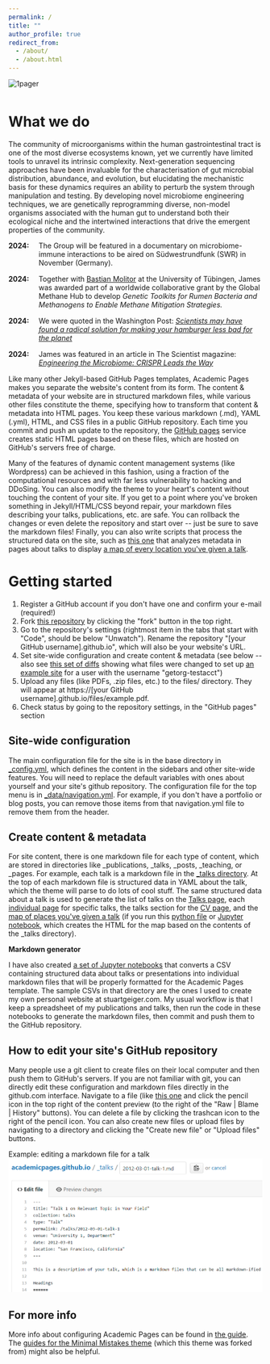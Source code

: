 ```yaml
---
permalink: /
title: ""
author_profile: true
redirect_from: 
  - /about/
  - /about.html
---
```


![1pager](images/web_header2.png "Heading")

<h1 class="what-we-do-heading">What we do</h1>

<style>
    .what-we-do-heading {
        margin-top: 50px; /* Increase this to add more space */
    }
</style>

  
The community of microorganisms within the human gastrointestinal tract is one of the most diverse ecosystems known, yet we currently have limited tools to unravel its intrinsic complexity. Next-generation sequencing approaches have been invaluable for the characterisation of gut microbial distribution, abundance, and evolution, but elucidating the mechanistic basis for these dynamics requires an ability to perturb the system through manipulation and testing. By developing novel microbiome engineering techniques, we are genetically reprogramming diverse, non-model organisms associated with the human gut to understand both their ecological niche and the intertwined interactions that drive the emergent properties of the community.
  
  
  
<html lang="en">
<head>
    <meta charset="UTF-8">
    <title>Microbiome Engineering</title>
    <style>
        /* Container for image and text */
        .image-text-container {
            position: relative; /* Allows absolute positioning for the image */
            margin: 20px;
            padding-right: 40px; /* Extra space for larger image */
        }

        /* Styling for the text section */
        .image-text-container .text {
            font-size: 0.8em;
            color: #333;
            margin-right: 400px; /* Adjusted space for the larger image */
        }

        /* Styling for the image */
        .image-text-container img {
            position: absolute; /* Allow the image to float on the right */
            right: 0; /* Align image to the right margin */
            top: 0; /* Align image to the top of the container */
            width: 400px; /* Larger static width for the image */
            height: auto; /* Keep the image ratio intact */
            cursor: pointer; /* Indicates the image is clickable */
            transition: transform 0.3s; /* Smooth hover effect */
        }

        /* Hover effect for the image */
        .image-text-container img:hover {
            transform: scale(1.05); /* Slightly enlarges the image on hover */
        }

        /* Responsive Design for Medium and Smaller Screens */
        @media (max-width: 800px) {
            .image-text-container {
                padding-right: 0;
            }
            .image-text-container .text {
                margin-right: 0;
            }
            .image-text-container img {
                position: relative; /* Stack image below text */
                width: 100%; /* Image takes full width on smaller screens */
                max-width: none;
            }
        }
    </style>
</head>
<body>

    <div class="image-text-container">
        <div class="text">
            The human gut microbiome dark matter. Lorem ipsum dolor sit amet, consectetur adipiscing elit. Integer nec odio. Praesent libero. Sed cursus ante dapibus diam. Sed nisi. Nulla quis sem at nibh elementum imperdiet. Duis sagittis ipsum. Praesent mauris. Fusce nec tellus sed augue semper porta.
        </div>
        <a href="/images/genetic_dark_matter_with_tree.png" target="_blank" title="View Full-Size Image">
            <img src="/images/genetic_dark_matter_with_tree.png" alt="Diagram showing genetic dark matter alongside a phylogenetic tree" loading="lazy">
        </a>
    </div>

</body>
</html>


<h1 class="news-heading">News</h1>

<style>
    .news-heading {
        margin-top: 70px; /* Increase this to add more space */
    }
    
    /* Style for news items */
    .news-item {
        padding-left: 60px; /* Add padding to align all text properly after the bold year */
        margin-bottom: 15px; /* Space between items */
        position: relative; /* Allows absolute positioning of the year */
    }
    
    .news-item span.year {
        font-weight: bold; /* Makes "2024" bold */
        position: absolute;
        left: 0; /* Aligns the year to the left */
    }
</style>

<div class="news-item">
    <span class="year">2024:</span> The Group will be featured in a documentary on microbiome-immune interactions to be aired on Südwestrundfunk (SWR) in November (Germany).
</div>

<div class="news-item">
    <span class="year">2024:</span> Together with <a href="https://uni-tuebingen.de/en/fakultaeten/mathematisch-naturwissenschaftliche-fakultaet/fachbereiche/geowissenschaften/arbeitsgruppen/geo-und-umweltnaturwissenschaften/geo-und-umweltnaturwissenschaften/umweltbiotechnologie/arbeitsgruppe/molitor-lab/" target="_blank" rel="noopener noreferrer">Bastian Molitor</a> at the University of Tübingen, James was awarded part of a worldwide collaborative grant by the Global Methane Hub to develop <em>Genetic Toolkits for Rumen Bacteria and Methanogens to Enable Methane Mitigation Strategies.</em>
</div>

<div class="news-item">
    <span class="year">2024:</span> We were quoted in the Washington Post: <em><a href="https://www.washingtonpost.com/climate-solutions/interactive/2024/cows-methane-emissions-gene-editing-microbiome/" target="_blank" rel="noopener noreferrer">Scientists may have found a radical solution for making your hamburger less bad for the planet</a></em>
</div>

<div class="news-item">
    <span class="year">2024:</span> James was featured in an article in The Scientist magazine: <em><a href="https://www.the-scientist.com/engineering-the-microbiome-crispr-leads-the-way-71698" target="_blank" rel="noopener noreferrer">Engineering the Microbiome: CRISPR Leads the Way</a></em>
</div>










Like many other Jekyll-based GitHub Pages templates, Academic Pages makes you separate the website's content from its form. The content & metadata of your website are in structured markdown files, while various other files constitute the theme, specifying how to transform that content & metadata into HTML pages. You keep these various markdown (.md), YAML (.yml), HTML, and CSS files in a public GitHub repository. Each time you commit and push an update to the repository, the [GitHub pages](https://pages.github.com/) service creates static HTML pages based on these files, which are hosted on GitHub's servers free of charge.

Many of the features of dynamic content management systems (like Wordpress) can be achieved in this fashion, using a fraction of the computational resources and with far less vulnerability to hacking and DDoSing. You can also modify the theme to your heart's content without touching the content of your site. If you get to a point where you've broken something in Jekyll/HTML/CSS beyond repair, your markdown files describing your talks, publications, etc. are safe. You can rollback the changes or even delete the repository and start over -- just be sure to save the markdown files! Finally, you can also write scripts that process the structured data on the site, such as [this one](https://github.com/academicpages/academicpages.github.io/blob/master/talkmap.ipynb) that analyzes metadata in pages about talks to display [a map of every location you've given a talk](https://academicpages.github.io/talkmap.html).

Getting started
======
1. Register a GitHub account if you don't have one and confirm your e-mail (required!)
1. Fork [this repository](https://github.com/academicpages/academicpages.github.io) by clicking the "fork" button in the top right. 
1. Go to the repository's settings (rightmost item in the tabs that start with "Code", should be below "Unwatch"). Rename the repository "[your GitHub username].github.io", which will also be your website's URL.
1. Set site-wide configuration and create content & metadata (see below -- also see [this set of diffs](http://archive.is/3TPas) showing what files were changed to set up [an example site](https://getorg-testacct.github.io) for a user with the username "getorg-testacct")
1. Upload any files (like PDFs, .zip files, etc.) to the files/ directory. They will appear at https://[your GitHub username].github.io/files/example.pdf.  
1. Check status by going to the repository settings, in the "GitHub pages" section

Site-wide configuration
------
The main configuration file for the site is in the base directory in [_config.yml](https://github.com/academicpages/academicpages.github.io/blob/master/_config.yml), which defines the content in the sidebars and other site-wide features. You will need to replace the default variables with ones about yourself and your site's github repository. The configuration file for the top menu is in [_data/navigation.yml](https://github.com/academicpages/academicpages.github.io/blob/master/_data/navigation.yml). For example, if you don't have a portfolio or blog posts, you can remove those items from that navigation.yml file to remove them from the header. 

Create content & metadata
------
For site content, there is one markdown file for each type of content, which are stored in directories like _publications, _talks, _posts, _teaching, or _pages. For example, each talk is a markdown file in the [_talks directory](https://github.com/academicpages/academicpages.github.io/tree/master/_talks). At the top of each markdown file is structured data in YAML about the talk, which the theme will parse to do lots of cool stuff. The same structured data about a talk is used to generate the list of talks on the [Talks page](https://academicpages.github.io/talks), each [individual page](https://academicpages.github.io/talks/2012-03-01-talk-1) for specific talks, the talks section for the [CV page](https://academicpages.github.io/cv), and the [map of places you've given a talk](https://academicpages.github.io/talkmap.html) (if you run this [python file](https://github.com/academicpages/academicpages.github.io/blob/master/talkmap.py) or [Jupyter notebook](https://github.com/academicpages/academicpages.github.io/blob/master/talkmap.ipynb), which creates the HTML for the map based on the contents of the _talks directory).

**Markdown generator**

I have also created [a set of Jupyter notebooks](https://github.com/academicpages/academicpages.github.io/tree/master/markdown_generator
) that converts a CSV containing structured data about talks or presentations into individual markdown files that will be properly formatted for the Academic Pages template. The sample CSVs in that directory are the ones I used to create my own personal website at stuartgeiger.com. My usual workflow is that I keep a spreadsheet of my publications and talks, then run the code in these notebooks to generate the markdown files, then commit and push them to the GitHub repository.

How to edit your site's GitHub repository
------
Many people use a git client to create files on their local computer and then push them to GitHub's servers. If you are not familiar with git, you can directly edit these configuration and markdown files directly in the github.com interface. Navigate to a file (like [this one](https://github.com/academicpages/academicpages.github.io/blob/master/_talks/2012-03-01-talk-1.md) and click the pencil icon in the top right of the content preview (to the right of the "Raw | Blame | History" buttons). You can delete a file by clicking the trashcan icon to the right of the pencil icon. You can also create new files or upload files by navigating to a directory and clicking the "Create new file" or "Upload files" buttons. 

Example: editing a markdown file for a talk
![Editing a markdown file for a talk](/images/editing-talk.png)

For more info
------
More info about configuring Academic Pages can be found in [the guide](https://academicpages.github.io/markdown/). The [guides for the Minimal Mistakes theme](https://mmistakes.github.io/minimal-mistakes/docs/configuration/) (which this theme was forked from) might also be helpful.

